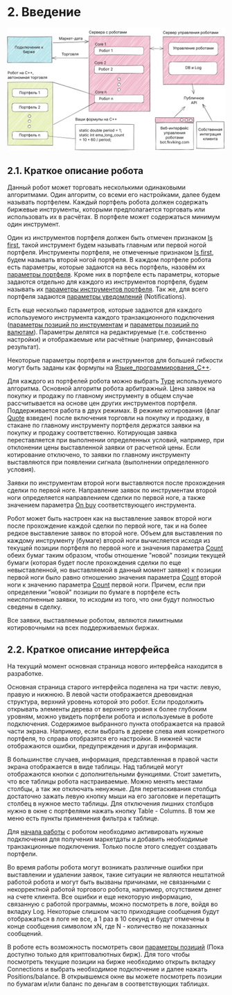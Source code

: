 # **2. Введение**

![Doc](./00-img/bot-scheme.svg)

## **2.1. Краткое описание робота**

Данный робот может торговать несколькими одинаковыми алгоритмами. Один алгоритм, со всеми его настройками, далее будем называть портфелем. Каждый портфель робота должен содержать биржевые инструменты, которыми предполагается торговать или использовать их в расчётах. В портфеле может содержаться минимум один инструмент.

Один из инструментов портфеля должен быть отмечен признаком [Is first](/docs/05-params-description.html#_5-3-11-is-first), такой инструмент будем называть главным или первой ногой портфеля. Инструменты портфеля, не отмеченные признаком [Is first](/docs/05-params-description.html#_5-3-11-is-first), будем называть второй ногой портфеля. В каждом портфеле робота есть параметры, которые задаются на весь портфель, назовём их [параметры портфеля](/docs/05-params-description.html#_5-2-%D0%BF%D0%B0%D1%80%D0%B0%D0%BC%D0%B5%D1%82%D1%80%D1%8B-%D0%BF%D0%BE%D1%80%D1%82%D1%84%D0%B5%D0%BB%D1%8F). Кроме них в портфеле есть параметры, которые задаются отдельно для каждого из инструментов портфеля, будем называть их [параметры инструментов портфеля](/docs/05-params-description.html#_5-3-%D0%BF%D0%B0%D1%80%D0%B0%D0%BC%D0%B5%D1%82%D1%80%D1%8B-%D0%B8%D0%BD%D1%81%D1%82%D1%80%D1%83%D0%BC%D0%B5%D0%BD%D1%82%D0%BE%D0%B2-%D0%BF%D0%BE%D1%80%D1%82%D1%84%D0%B5%D0%BB%D1%8F). Так же, для всего портфеля задаются [параметры уведомлений](/docs/05-params-description.html#_5-4-%D0%BF%D0%B0%D1%80%D0%B0%D0%BC%D0%B5%D1%82%D1%80%D1%8B-%D1%83%D0%B2%D0%B5%D0%B4%D0%BE%D0%BC%D0%BB%D0%B5%D0%BD%D0%B8%D0%B8) (Notifications).

Есть еще несколько параметров, которые задаются для каждого используемого инструмента каждого транзакционного подключения ([параметры позиций по инструментам](/docs/05-params-description.html#_5-5-1-%D0%BF%D0%B0%D1%80%D0%B0%D0%BC%D0%B5%D1%82%D1%80%D1%8B-%D0%BF%D0%BE%D0%B7%D0%B8%D1%86%D0%B8%D0%B8-%D0%BF%D0%BE-%D0%B8%D0%BD%D1%81%D1%82%D1%80%D1%83%D0%BC%D0%B5%D0%BD%D1%82%D0%B0%D0%BC) и [параметры позиций по валютам](/docs/05-params-description.html#_5-5-2-%D0%BF%D0%B0%D1%80%D0%B0%D0%BC%D0%B5%D1%82%D1%80%D1%8B-%D0%BF%D0%BE%D0%B7%D0%B8%D1%86%D0%B8%D0%B8-%D0%BF%D0%BE-%D0%B2%D0%B0%D0%BB%D1%8E%D1%82%D0%B0%D0%BC)). Параметры делятся на редактируемые (т.е. собственно настройки) и отображаемые или расчётные (например, финансовый результат).

Некоторые параметры портфеля и инструментов для большей гибкости могут быть заданы как формулы на [Языке_программирования_C++](/docs/08-c-api.html#_8-c).

Для каждого из портфелей робота можно выбрать [Type](/docs/05-params-description.html#_5-2-3-type) используемого алгоритма. Основной алгоритм робота арбитражный. Цена заявок на покупку и продажу по главному инструменту в общем случае рассчитывается на основе цен других инструментов портфеля. Поддерживается работа в двух режимах. В режиме котирования (флаг [Quote](/docs/05-params-description.html#_5-2-6-quote) взведен) после включения торговли на покупку и продажу, в стакане по главному инструменту портфеля держатся заявки на покупку и продажу соответственно. Котирующая заявка переставляется при выполнении определенных условий, например, при отклонении цены выставленной заявки от расчетной цены. Если котирование отключено, то заявки по главному инструменту выставляются при появлении сигнала (выполнении определенного условия).

Заявки по инструментам второй ноги выставляются после прохождения сделки по первой ноге. Направление заявок по инструментам второй ноги определяется направлением сделки по первой ноге, а также значением параметра [On buy](/docs/05-params-description.html#_5-3-10-on-buy) соответствующего инструмента.

Робот может быть настроен как на выставление заявок второй ноги после прохождение каждой сделки по первой ноге, так и на более редкое выставление заявок по второй ноге. Объем для выставления по каждому инструменту (бумаге) второй ноги вычисляется исходя из текущей позиции портфеля по первой ноге и значения параметра [Count](/docs/05-params-description.html#_5-3-8-count) обеих бумаг таким образом, чтобы отношение "новой" позиции текущей бумаги (которая будет после прохождения сделки по еще невыставленной, но выставляемой в данный момент заявке) к позиции первой ноги было равно отношению значения параметра [Count](/docs/05-params-description.html#_5-3-8-count) второй ноги к значению параметра [Count](/docs/05-params-description.html#_5-3-8-count) первой ноги. Причем, если при определении "новой" позиции по бумаге в портфеле есть неисполненные заявки, то исходим из того, что они будут полностью сведены в сделку.

Все заявки, выставляемые роботом, являются лимитными котировочными на всех поддерживаемых биржах.

## **2.2. Краткое описание интерфейса**

На текущий момент основная страница нового интерфейса находится в разработке.

Основная страница старого интерфейса поделена на три части: левую, правую и нижнюю. В левой части отображается древовидная структура, верхний уровень которой это робот. Если продолжить открывать элементы дерева от верхнего уровня к более глубоким уровням, можно увидеть портфели робота и используемые в роботе подключения. Содержимое выбранного пункта отображается на правой части экрана. Например, если выбрать в дереве слева имя конкретного портфеля, то справа отобразятся его настройки. В нижней части отображаются ошибки, предупреждения и другая информация.

В большинстве случаев, информация, представленная в правой части экрана отображается в виде таблицы. Над таблицей могут отображаются кнопки с дополнительными функциями. Стоит заметить, что все таблицы робота настраиваемые. Можно менять местами столбцы, а так же отключать ненужные. Для перетаскивания столбца достаточно зажать левую кнопку мыши на его заголовке и перетащить столбец в нужное место таблицы. Для отключения лишних столбцов нужно в окне с портфелями нажать кнопку Table - Columns. В том же меню есть пункты применения фильтра к таблице.

Для [начала работы](/docs/03-getting-started.html#_3-%D0%BD%D0%B0%D1%87%D0%B0%D0%BB%D0%BE-%D1%80%D0%B0%D0%B1%D0%BE%D1%82%D1%8B) с роботом необходимо активировать нужные подключения для получения маркетдаты и добавить необходимые транзакционные подключения. Только после этого следует создавать портфели.

Во время работы робота могут возникать различные ошибки при выставлении и удалении заявок, такие ситуации не являются нештатной работой робота и могут быть вызваны причинами, не связанными с некорректной работой торгового робота, например, отсутствием денег на счете клиента. Все ошибки и еще некоторую информацию, связанную с работой программы, можно посмотреть в логе, войдя во вкладку Log. Некоторые слишком часто приходящие сообщения будут отображаться в логе не все, а 1 раз в 10 секунд и будут отмечены в конце сообщения символом xN, где N - количество не показанных сообщений.

В роботе есть возможность посмотреть свои [параметры позиций](/docs/05-params-description.html#_5-5-%D0%BF%D0%B0%D1%80%D0%B0%D0%BC%D0%B5%D1%82%D1%80%D1%8B-%D0%BF%D0%BE%D0%B7%D0%B8%D1%86%D0%B8%D0%B8) (Пока доступно только для криптовалютных бирж). Для того чтобы посмотреть текущие позиции на бирже необходимо открыть вкладку Connections и выбрать необходимое подключение и далее нажать Positions/balance. В открывшемся окне вы можете посмотреть позиции по бумагам и/или баланс по деньгам в соответствующих таблицах.
